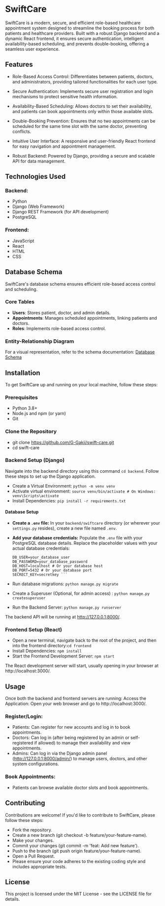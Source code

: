 # SwiftCare

SwiftCare is a modern, secure, and efficient role-based healthcare appointment system designed to streamline the booking process for both patients and healthcare providers. Built with a robust Django backend and a dynamic React frontend, it ensures secure authentication, intelligent availability-based scheduling, and prevents double-booking, offering a seamless user experience.

## Features

- Role-Based Access Control: Differentiates between patients, doctors, and administrators, providing tailored functionalities for each user type.

- Secure Authentication: Implements secure user registration and login mechanisms to protect sensitive health information.

- Availability-Based Scheduling: Allows doctors to set their availability, and patients can book appointments only within those available slots.

- Double-Booking Prevention: Ensures that no two appointments can be scheduled for the same time slot with the same doctor, preventing conflicts.

- Intuitive User Interface: A responsive and user-friendly React frontend for easy navigation and appointment management.

- Robust Backend: Powered by Django, providing a secure and scalable API for data management.

## Technologies Used

### Backend:

- Python
- Django (Web Framework)
- Django REST Framework (for API development)
- PostgreSQL

### Frontend:

- JavaScript
- React
- HTML
- CSS

## Database Schema

SwiftCare's database schema ensures efficient role-based access control and scheduling.

### **Core Tables**

- **Users**: Stores patient, doctor, and admin details.
- **Appointments**: Manages scheduled appointments, linking patients and doctors.
- **Roles**: Implements role-based access control.

### **Entity-Relationship Diagram**

For a visual representation, refer to the schema documentation:
[Database Schema](https://dbdiagram.io/d/swift-care-6832db08b9f7446da3086a91)

## Installation

To get SwiftCare up and running on your local machine, follow these steps:

### Prerequisites

- Python 3.8+
- Node.js and npm (or yarn)
- Git

### Clone the Repository

- git clone https://github.com/G-Gakii/swift-care.git
- cd swift-care

### Backend Setup (Django)

Navigate into the backend directory using this command `cd backend`. Follow these steps to set up the Django application.

- Create a Virtual Environment: `python -m venv venv`
- Activate virtual environment: `source venv/bin/activate # On Windows: venv\Scripts\activate`
- Install Dependencies: `pip install -r requirements.txt`

#### Database Setup

- **Create a `.env` file:** In your `backend/swiftcare` directory (or wherever your `settings.py` resides), create a new file named `.env`.
- **Add your database credentials:** Populate the `.env` file with your PostgreSQL database details. Replace the placeholder values with your actual database credentials:

  ````DB_NAME=your_database_name
  DB_USER=your_database_user
  DB_PASSWORD=your_database_password
  DB_HOST=localhost # Or your database host
  DB_PORT=5432 # Or your database port
  SECRECT_KEY=secretkey ```

  ````

- Run database migrations: `python manage.py migrate`
- Create a Superuser (Optional, for admin access) : `python manage.py createsuperuser`
- Run the Backend Server: `python manage.py runserver`

The backend API will be running at http://127.0.0.1:8000/.

### Frontend Setup (React)

- Open a new terminal, navigate back to the root of the project, and then into the frontend directory:`cd frontend`
- Install Dependencies: `npm install  `
- Start the Frontend Development Server: `npm start`

The React development server will start, usually opening in your browser at http://localhost:3000/.

## Usage

Once both the backend and frontend servers are running:
Access the Application: Open your web browser and go to http://localhost:3000/.

### Register/Login:

- Patients: Can register for new accounts and log in to book appointments.
- Doctors: Can log in (after being registered by an admin or self-registered if allowed) to manage their availability and view appointments.
- Admins: Can log in via the Django admin panel (http://127.0.0.1:8000/admin/) to manage users, doctors, and other system configurations.

### Book Appointments:

- Patients can browse available doctor slots and book appointments.

## Contributing

Contributions are welcome! If you'd like to contribute to SwiftCare, please follow these steps:

- Fork the repository.
- Create a new branch (git checkout -b feature/your-feature-name).
- Make your changes.
- Commit your changes (git commit -m 'feat: Add new feature').
- Push to the branch (git push origin feature/your-feature-name).
- Open a Pull Request.
- Please ensure your code adheres to the existing coding style and includes appropriate tests.

## License

This project is licensed under the MIT License - see the LICENSE file for details.

